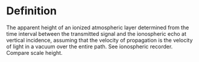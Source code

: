 # Definition

The apparent height of an ionized atmospheric layer determined from the
time interval between the transmitted signal and the ionospheric echo at
vertical incidence, assuming that the velocity of propagation is the
velocity of light in a vacuum over the entire path. See ionospheric
recorder. Compare scale height.
